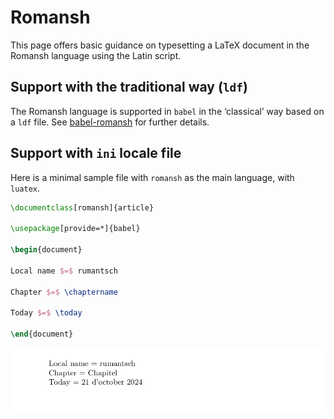 # Romansh

This page offers basic guidance on typesetting a LaTeX document in the
Romansh language using the Latin script.

## Support with the traditional way (`ldf`)

The Romansh language is supported in `babel` in the ‘classical’ way
based on a `ldf` file. See [babel-romansh](https://ctan.org/pkg/babel-romansh)
for further details.

## Support with `ini` locale file

Here is a minimal sample file with `romansh` as the main language, with `luatex`.

```tex
\documentclass[romansh]{article}

\usepackage[provide=*]{babel}

\begin{document}

Local name $=$ rumantsch

Chapter $=$ \chaptername

Today $=$ \today

\end{document}
```

![](../media/locale-romansh.png)